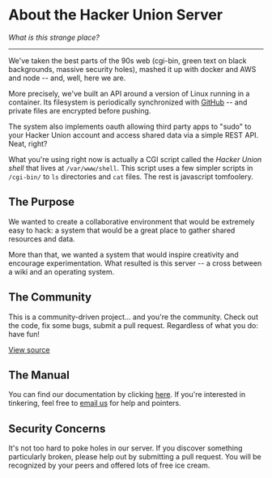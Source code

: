 # About the Hacker Union Server
_What is this strange place?_

---

We've taken the best parts of the 90s web (cgi-bin, green text on black backgrounds, massive security holes), mashed it up with docker and AWS and node -- and, well, here we are.

More precisely, we've built an API around a version of Linux running in a container. Its filesystem is periodically synchronized with [GitHub][2] -- and private files are encrypted before pushing.

The system also implements oauth allowing third party apps to "sudo" to your Hacker Union account and access shared data via a simple REST API. Neat, right?

What you're using right now is actually a CGI script called the _Hacker Union shell_ that lives at `/var/www/shell`. This script uses a few simpler scripts in `/cgi-bin/` to `ls` directories and `cat` files. The rest is javascript tomfoolery.

## The Purpose

We wanted to create a collaborative environment that would be extremely easy to hack: a system that would be a great place to gather shared resources and data.

More than that, we wanted a system that would inspire creativity and encourage experimentation. What resulted is this server -- a cross between a wiki and an operating system.

## The Community

This is a community-driven project... and you're the community. Check out the code, fix some bugs, submit a pull request. Regardless of what you do: have fun!

[View source][1]

## The Manual

You can find our documentation by clicking [here][3]. If you're interested in tinkering, feel free to [email us][4] for help and pointers.

## Security Concerns

It's not too hard to poke holes in our server. If you discover something particularly broken, please help out by submitting a pull request. You will be recognized by your peers and offered lots of free ice cream.

[1]: http://github.com/hackerunion/
[2]: http://github.com/hackerunion/root/
[3]: #/home/guest/docs/the_guide.md
[4]: mailto:theevilgeek@gmail.com
